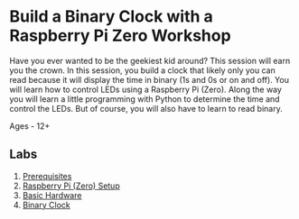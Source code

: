 # Build a Binary Clock with a Raspberry Pi Zero Workshop

Have you ever wanted to be the geekiest kid around? This session will earn you the crown. In this session, you build a clock that likely only you can read because it will display the time in binary (1s and 0s or on and off). You will learn how to control LEDs using a Raspberry Pi (Zero). Along the way you will learn a little programming with Python to determine the time and control the LEDs. But of course, you will also have to learn to read binary.

Ages - 12+

## Labs

1. [Prerequisites](prerequisites.md)
1. [Raspberry Pi (Zero) Setup](raspberry_pi_setup.md)
1. [Basic Hardware](basic_hardware.md)
1. [Binary Clock](binary_clock.md)